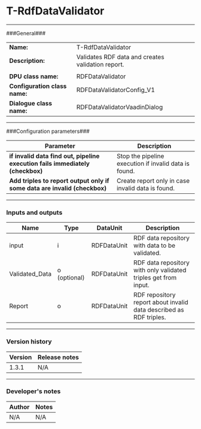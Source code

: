 # T-RdfDataValidator #
----------

###General###

|                              |                                                               |
|------------------------------|---------------------------------------------------------------|
|**Name:**                     |T-RdfDataValidator                                             |
|**Description:**              |Validates RDF data and creates validation report. |
|                              |                                                               |
|**DPU class name:**           |RDFDataValidator     | 
|**Configuration class name:** |RDFDataValidatorConfig_V1                           |
|**Dialogue class name:**      |RDFDataValidatorVaadinDialog | 

***

###Configuration parameters###


|Parameter                        |Description                             |                                                        
|---------------------------------|----------------------------------------|
|**if invalid data find out, pipeline execution fails immediately (checkbox)** |Stop the pipeline execution if invalid data is found. |
|**Add triples to report output only if some data are invalid (checkbox)** |Create report only in case invalid data is found. |

***

### Inputs and outputs ###

|Name                |Type       |DataUnit                         |Description                        |
|--------------------|-----------|---------------------------------|-----------------------------------|
|input |i |RDFDataUnit  |RDF data repository with data to be validated.  |
|Validated_Data |o (optional) |RDFDataUnit  |RDF data repository with only validated triples get from input. | 
|Report|o |RDFDataUnit |RDF repository report about invalid data described as RDF triples. | 

***

### Version history ###

|Version            |Release notes                                   |
|-------------------|------------------------------------------------|
|1.3.1              |N/A                                             |                                


***

### Developer's notes ###

|Author            |Notes                 |
|------------------|----------------------|
|N/A               |N/A                   | 

